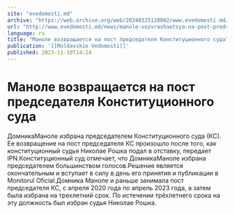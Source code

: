 ```yaml
---
site: "evedomosti.md"
archive: "https://web.archive.org/web/20240325120002/www.evedomosti.md/news/manole-vozvrashaetsya-na-post-predsedatelya-konstitucionnogo"
url: "http://www.evedomosti.md/news/manole-vozvrashaetsya-na-post-predsedatelya-konstitucionnogo"
language: ru
title: "Маноле возвращается на пост председателя Конституционного суда"
publication: '[[Moldavskie Vedomosti]]'
published: 2023-11-10T14:24
---
```


# Маноле возвращается на пост председателя Конституционного суда

ДомникаМаноле избрана председателем Конституционного суда (КС). Ее возвращение на пост председателя КС произошло после того, как конституционный судья Николае Рошка подал в отставку, передает IPN.Конституционный суд отмечает, что ДомникаМаноле избрана председателем большинством голосов.Решение является окончательным и вступает в силу в день его принятия и публикации в Monitorul Oficial.Домника Маноле и раньше занимала пост председателя КС, с апреля 2020 года по апрель 2023 года, а затем была избрана на трехлетний срок. По истечении трёхлетнего срока на эту должность был избран судья Николае Рошка.